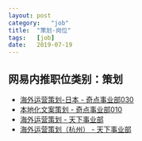 ```yaml
---
layout:	post
category:	"job"
title:	"策划-岗位"
tags:	[job]
date:	2019-07-19
---
```

## 网易内推职位类别：策划
- [海外运营策划-日本 - 奇点事业部030](http://mobile.bole.netease.com/bole/boleDetail?id=16818&employeeId=346f03c3cda5f04c&key=all)
- [本地化文案策划 - 奇点事业部010](http://mobile.bole.netease.com/bole/boleDetail?id=17120&employeeId=346f03c3cda5f04c&key=all)
- [海外运营策划 - 天下事业部](http://mobile.bole.netease.com/bole/boleDetail?id=16602&employeeId=346f03c3cda5f04c&key=all)
- [海外运营策划（杭州） - 天下事业部](http://mobile.bole.netease.com/bole/boleDetail?id=16770&employeeId=346f03c3cda5f04c&key=all)
